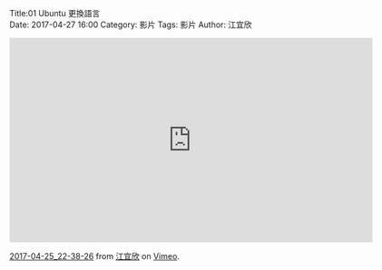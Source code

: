 Title:01 Ubuntu 更換語言  
Date: 2017-04-27 16:00
Category: 影片
Tags: 影片
Author: 江宜欣 
 
<iframe src="https://player.vimeo.com/video/214987908" width="640" height="361" frameborder="0" webkitallowfullscreen mozallowfullscreen allowfullscreen></iframe>
<p><a href="https://vimeo.com/214987908">2017-04-25_22-38-26</a> from <a href="https://vimeo.com/user58915616">江宜欣</a> on <a href="https://vimeo.com">Vimeo</a>.</p> 